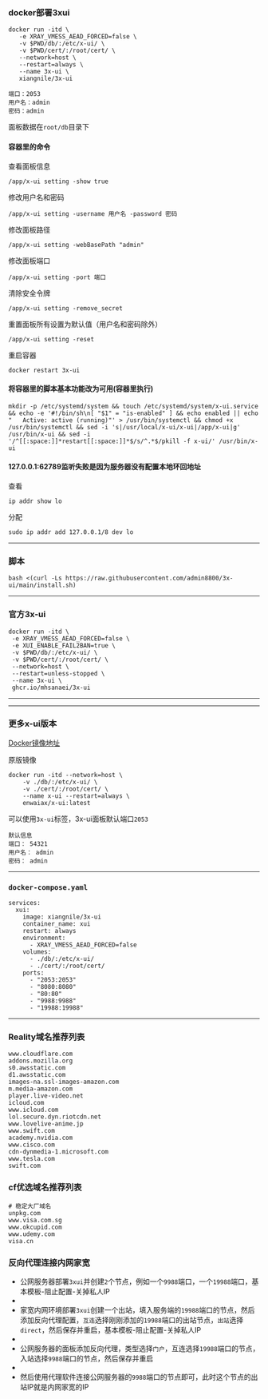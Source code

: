 ###  docker部署3xui

```
docker run -itd \
   -e XRAY_VMESS_AEAD_FORCED=false \
   -v $PWD/db/:/etc/x-ui/ \
   -v $PWD/cert/:/root/cert/ \
   --network=host \
   --restart=always \
   --name 3x-ui \
   xiangnile/3x-ui
```

```
端口：2053
用户名：admin
密码：admin
```
面板数据在`root/db`目录下

#### 容器里的命令
查看面板信息
```
/app/x-ui setting -show true
```
修改用户名和密码
```
/app/x-ui setting -username 用户名 -password 密码
```
修改面板路径
```
/app/x-ui setting -webBasePath "admin"
```
修改面板端口
```
/app/x-ui setting -port 端口
```
清除安全令牌
```
/app/x-ui setting -remove_secret
```
重置面板所有设置为默认值（用户名和密码除外）
```
/app/x-ui setting -reset
```
重启容器
```
docker restart 3x-ui
```

#### 将容器里的脚本基本功能改为可用(容器里执行)
```
mkdir -p /etc/systemd/system && touch /etc/systemd/system/x-ui.service && echo -e '#!/bin/sh\n[ "$1" = "is-enabled" ] && echo enabled || echo "   Active: active (running)"' > /usr/bin/systemctl && chmod +x /usr/bin/systemctl && sed -i 's|/usr/local/x-ui/x-ui|/app/x-ui|g' /usr/bin/x-ui && sed -i '/^[[:space:]]*restart[[:space:]]*$/s/^.*$/pkill -f x-ui/' /usr/bin/x-ui
```


#### 127.0.0.1:62789监听失败是因为服务器没有配置本地环回地址
查看
```
ip addr show lo
```
分配
```
sudo ip addr add 127.0.0.1/8 dev lo
```

---
### 脚本
```
bash <(curl -Ls https://raw.githubusercontent.com/admin8800/3x-ui/main/install.sh)
```

---


###  官方3x-ui
```
docker run -itd \
 -e XRAY_VMESS_AEAD_FORCED=false \
 -e XUI_ENABLE_FAIL2BAN=true \
 -v $PWD/db/:/etc/x-ui/ \
 -v $PWD/cert/:/root/cert/ \
 --network=host \
 --restart=unless-stopped \
 --name 3x-ui \
 ghcr.io/mhsanaei/3x-ui
```

---

---

###  更多x-ui版本

[Docker镜像地址](https://hub.docker.com/r/enwaiax/x-ui)

原版镜像
```
docker run -itd --network=host \
    -v ./db/:/etc/x-ui/ \
    -v ./cert/:/root/cert/ \
    --name x-ui --restart=always \
    enwaiax/x-ui:latest
```

可以使用`3x-ui`标签，3x-ui面板默认端口`2053`


```
默认信息
端口： 54321
用户名： admin
密码： admin
```

---

### `docker-compose.yaml`
```
services:
  xui:
    image: xiangnile/3x-ui
    container_name: xui
    restart: always
    environment:
      - XRAY_VMESS_AEAD_FORCED=false
    volumes:
      - ./db/:/etc/x-ui/
      - ./cert/:/root/cert/
    ports:
      - "2053:2053"
      - "8080:8080"
      - "80:80"
      - "9988:9988"
      - "19988:19988"
```



---
### Reality域名推荐列表
```
www.cloudflare.com
addons.mozilla.org
s0.awsstatic.com
d1.awsstatic.com
images-na.ssl-images-amazon.com
m.media-amazon.com
player.live-video.net
icloud.com
www.icloud.com
lol.secure.dyn.riotcdn.net
www.lovelive-anime.jp
www.swift.com
academy.nvidia.com
www.cisco.com
cdn-dynmedia-1.microsoft.com
www.tesla.com
swift.com
```


### cf优选域名推荐列表
```
# 稳定大厂域名
unpkg.com
www.visa.com.sg
www.okcupid.com
www.udemy.com
visa.cn
```



### 反向代理连接内网家宽

- 公网服务器部署`3xui`并创建`2`个节点，例如一个`9988`端口，一个`19988`端口，基本模板-阻止配置-关掉私人IP
- 
- 家宽内网环境部署`3xui`创建一个出站，填入服务端的`19988`端口的节点，然后添加反向代理配置，`互连`选择刚刚添加的`19988`端口的出站节点，`出站`选择`direct`，然后保存并重启，基本模板-阻止配置-关掉私人IP
- 
- 公网服务器的面板添加反向代理，类型选择`门户`，互连选择`19988`端口的节点，入站选择`9988`端口的节点，然后保存并重启
- 
- 然后使用代理软件连接公网服务器的`9988`端口的节点即可，此时这个节点的出站IP就是内网家宽的IP
